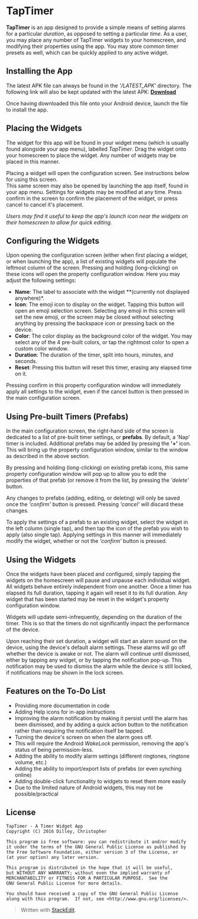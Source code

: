 # TapTimer 

**TapTimer** is an app designed to provide a simple means of setting alarms for a particular *duration*, as opposed to setting a particular *time*.  As a user, you may place any number of TapTimer widgets to your homescreen, and modifying their properties using the app.  You may store common timer presets as well, which can be quickly applied to any active widget.

## Installing the App

The latest APK file can always be found in the *'/LATEST_APK'* directory.  The following link will also be kept updated with the latest APK:  **[Download](https://drive.google.com/open?id=0B8zQ4O1-JvDrTUV5S2RwY2d5V2c)**

Once having downloaded this file onto your Android device, launch the file to install the app.

## Placing the Widgets

The widget for this app will be found in your widget menu (which is usually found alongside your app menu), labelled *TapTimer*.  Drag the widget onto your homescreen to place the widget.  Any number of widgets may be placed in this manner.

Placing a widget will open the configuration screen.  See instructions below for using this screen.  
This same screen may also be opened by launching the app itself, found in your app menu.  Settings for widgets may be modified at any time.  Press confirm in the screen to confirm the placement of the widget, or press cancel to cancel it's placement.

*Users may find it useful to keep the app's launch icon near the widgets on their homescreen to allow for quick editing.*

## Configuring the Widgets

Upon opening the configuration screen (either when first placing a widget, or when launching the app), a list of existing widgets will populate the leftmost column of the screen.  Pressing and holding (long-clicking) on these icons will open the property configuration window.  Here you may adjust the following settings:

 - **Name**:  The label to associate with the widget **(currently not displayed anywhere)*.
 - **Icon**:  The emoji icon to display on the widget.  Tapping this button will open an emoji selection screen.  Selecting any emoji in this screen will set the new emoji, or the screen may be closed without selecting anything by pressing the backspace icon or pressing back on the device.
 - **Color**:  The color display as the background color of the widget.  You may select any of the 4 pre-built colors, or tap the rightmost color to open a custom color window.
 - **Duration**:  The duration of the timer, split into hours, minutes, and seconds.
 - **Reset**:  Pressing this button will reset this timer, erasing any elapsed time on it.
 
Pressing confirm in this property configuration window will immediately apply all settings to the widget, even if the cancel button is then pressed in the main configuration screen.

## Using Pre-built Timers (Prefabs)

In the main configuration screen, the right-hand side of the screen is dedicated to a list of pre-built timer settings, or **prefabs**.  By default, a 'Nap' timer is included.  Additional prefabs may be added by pressing the **'+'** icon.  This will bring up the property configuration window, similar to the window as described in the above section.  

By pressing and holding (long-clicking) on existing prefab icons, this same property configuration window will pop up to allow you to edit the properties of that prefab (or remove it from the list, by pressing the *'delete'* button.

Any changes to prefabs (adding, editing, or deleting) will only be saved once the *'confirm'* button is pressed.  Pressing *'cancel'* will discard these changes.

To apply the settings of a prefab to an existing widget, select the widget in the left column (single tap), and then tap the icon of the prefab you wish to apply (also single tap).  Applying settings in this manner will immediately modify the widget, whether or not the *'confirm'* button is pressed.

## Using the Widgets

Once the widgets have been placed and configured, simply tapping the widgets on the homescreen will pause and unpause each individual widget.  All widgets behave entirely independent from one another.  Once a timer has elapsed its full duration, tapping it again will reset it to its full duration.  Any widget that has been started may be reset in the widget's property configuration window.

Widgets will update semi-infrequently, depending on the duration of the timer.  This is so that the timers do not significantly impact the performance of the device.

Upon reaching their set duration, a widget will start an alarm sound on the device, using the device's default alarm settings.  These alarms will go off whether the device is awake or not.  The alarm will continue until dismissed, either by tapping any widget, or by tapping the notification pop-up.  This notification may be used to dismiss the alarm while the device is still locked, if notifications may be shown in the lock screen.

## Features on the To-Do List

 - Providing more documentation in code
 - Adding Help icons for in-app instructions
 - Improving the alarm notification by making it persist until the alarm has been dismissed, and by adding a quick action button to the notification rather than requiring the notification itself be tapped.
 - Turning the device's screen on when the alarm goes off.
  - This will require the Android *WakeLock* permission, removing the app's status of being permission-less.
 - Adding the ability to modify alarm settings (different ringtones, ringtone volume, etc.)
 - Adding the ability to import/export lists of prefabs (or even synching online)
 - Adding double-click functionality to widgets to reset them more easily
  - Due to the limited nature of Android widgets, this may not be possible/practical

 
## License

    TapTimer - A Timer Widget App
    Copyright (C) 2016 Dilley, Christopher

    This program is free software: you can redistribute it and/or modify
    it under the terms of the GNU General Public License as published by
    the Free Software Foundation, either version 3 of the License, or
    (at your option) any later version.

    This program is distributed in the hope that it will be useful,
    but WITHOUT ANY WARRANTY; without even the implied warranty of
    MERCHANTABILITY or FITNESS FOR A PARTICULAR PURPOSE.  See the
    GNU General Public License for more details.

    You should have received a copy of the GNU General Public License
    along with this program.  If not, see <http://www.gnu.org/licenses/>.










> Written with [StackEdit](https://stackedit.io/).
